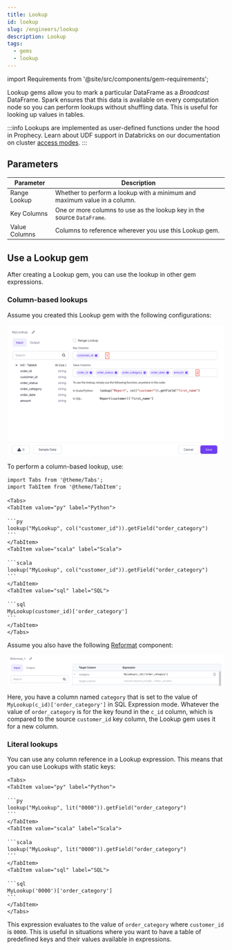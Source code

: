 ```yaml
---
title: Lookup
id: lookup
slug: /engineers/lookup
description: Lookup
tags:
  - gems
  - lookup
---
```


import Requirements from '@site/src/components/gem-requirements';

<Requirements
  python_package_name=""
  python_package_version=""
  scala_package_name=""
  scala_package_version=""
  scala_lib=""
  python_lib=""
  uc_single="14.3+"
  uc_shared="15.4+"
  livy="3.0.1"
/>

Lookup gems allow you to mark a particular DataFrame as a _Broadcast_ DataFrame. Spark ensures that this data is available on every computation node so you can perform lookups without shuffling data. This is useful for looking up values in tables.

:::info
Lookups are implemented as user-defined functions under the hood in Prophecy. Learn about UDF support in Databricks on our documentation on cluster [access modes](/administration/fabrics/Spark-fabrics/databricks/ucshared).
:::

## Parameters

| Parameter     | Description                                                               |
| ------------- | ------------------------------------------------------------------------- |
| Range Lookup  | Whether to perform a lookup with a minimum and maximum value in a column. |
| Key Columns   | One or more columns to use as the lookup key in the source `DataFrame`.   |
| Value Columns | Columns to reference wherever you use this Lookup gem.                    |

## Use a Lookup gem

After creating a Lookup gem, you can use the lookup in other gem expressions.

### Column-based lookups

Assume you created this Lookup gem with the following configurations:

![Lookup UI](./img/lookup_ui.png)

To perform a column-based lookup, use:

````mdx-code-block
import Tabs from '@theme/Tabs';
import TabItem from '@theme/TabItem';

<Tabs>
<TabItem value="py" label="Python">

```py
lookup("MyLookup", col("customer_id")).getField("order_category")
```
</TabItem>
<TabItem value="scala" label="Scala">

```scala
lookup("MyLookup", col("customer_id")).getField("order_category")
```
</TabItem>
<TabItem value="sql" label="SQL">

```sql
MyLookup(customer_id)['order_category']
```
</TabItem>
</Tabs>
````

Assume you also have the following [Reformat](/engineers/reformat) component:

![Reformat example](./img/lookup_use.png)

Here, you have a column named `category` that is set to the value of `MyLookup(c_id)['order_category']` in SQL Expression mode. Whatever the value of `order_category` is for the key found in the `c_id` column, which is compared to the source `customer_id` key column, the Lookup gem uses it for a new column.

### Literal lookups

You can use any column reference in a Lookup expression. This means that you can use Lookups with static keys:

````mdx-code-block
<Tabs>
<TabItem value="py" label="Python">

```py
lookup("MyLookup", lit("0000")).getField("order_category")
```
</TabItem>
<TabItem value="scala" label="Scala">

```scala
lookup("MyLookup", lit("0000")).getField("order_category")
```
</TabItem>
<TabItem value="sql" label="SQL">

```sql
MyLookup('0000')['order_category']
```
</TabItem>
</Tabs>
````

This expression evaluates to the value of `order_category` where `customer_id` is `0000`. This is useful in situations where you want to have a table of predefined keys and their values available in expressions.
